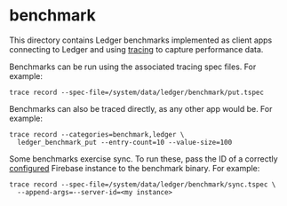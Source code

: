 # benchmark

This directory contains Ledger benchmarks implemented as client apps connecting
to Ledger and using [tracing](https://fuchsia.googlesource.com/tracing/) to
capture performance data.

Benchmarks can be run using the associated tracing spec files. For example:

```
trace record --spec-file=/system/data/ledger/benchmark/put.tspec
```

Benchmarks can also be traced directly, as any other app would be. For example:

```
trace record --categories=benchmark,ledger \
  ledger_benchmark_put --entry-count=10 --value-size=100
```

Some benchmarks exercise sync. To run these, pass the ID of a correctly
[configured] Firebase instance to the benchmark binary. For example:

```
trace record --spec-file=/system/data/ledger/benchmark/sync.tspec \
  --append-args=--server-id=<my instance>
```

[configured]: https://fuchsia.googlesource.com/ledger/+/HEAD/docs/user_guide.md
